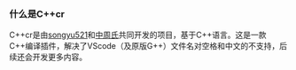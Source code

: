 ### 什么是C++cr
C++cr是由[songyu521](https://www.luogu.com.cn/user/1101943)和[中周氏](https://github.com/ZhonZhouShe)共同开发的项目，基于C++语言。这是一款C++编译插件，解决了VScode（及原版G++）文件名对空格和中文的不支持，后续还会开发更多内容。
